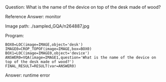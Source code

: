 Question: What is the name of the device on top of the desk made of wood?

Reference Answer: monitor

Image path: ./sampled_GQA/n264887.jpg

Program:

```
BOX0=LOC(image=IMAGE,object='desk')
IMAGE0=CROP_TOPOF(image=IMAGE,box=BOX0)
BOX1=LOC(image=IMAGE0,object='device')
ANSWER0=VQA(image=IMAGE1,question='What is the name of the device on top of the desk made of wood?')
FINAL_RESULT=RESULT(var=ANSWER0)
```
Answer: runtime error


